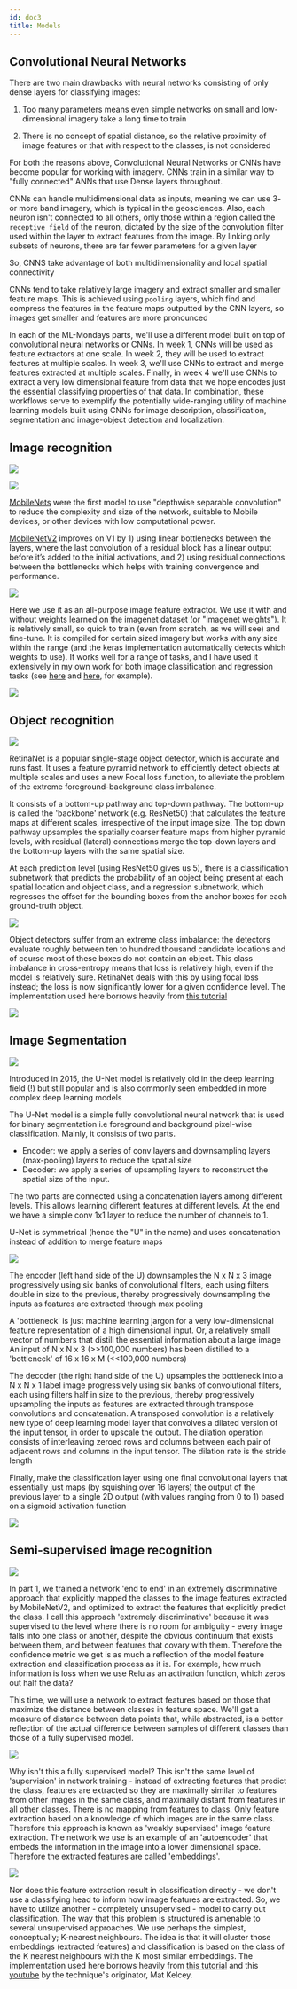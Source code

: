 ```yaml
---
id: doc3
title: Models
---
```


## Convolutional Neural Networks

There are two main drawbacks with neural networks consisting of only dense layers for classifying images:

1. Too many parameters means even simple networks on small and low-dimensional imagery take a long time to train

2. There is no concept of spatial distance, so the relative proximity of image features or that with respect to the classes, is not considered

For both the reasons above, Convolutional Neural Networks or CNNs have become popular for working with imagery. CNNs train in a similar way to "fully connected" ANNs that use Dense layers throughout.

CNNs can handle multidimensional data as inputs, meaning we can use 3- or more band imagery, which is typical in the geosciences. Also, each neuron isn't connected to all others, only those within a region called the `receptive field` of the neuron, dictated by the size of the convolution filter used within the layer to extract features from the image. By linking only subsets of neurons, there are far fewer parameters for a given layer

So, CNNS take advantage of both multidimensionality and local spatial connectivity

CNNs tend to take relatively large imagery and extract smaller and smaller feature maps. This is achieved using `pooling` layers, which find and compress the features in the feature maps outputted by the CNN layers, so images get smaller and features are more pronounced

In each of the ML-Mondays parts, we'll use a different model built on top of convolutional neural networks or CNNs. In week 1, CNNs will be used as feature extractors at one scale. In week 2, they will be used to extract features at multiple scales. In week 3, we'll use CNNs to extract and merge features extracted at multiple scales. Finally, in week 4 we'll use CNNs to extract a very low dimensional feature from data that we hope encodes just the essential classifying properties of that data. In combination, these workflows serve to exemplify the potentially wide-ranging utility of machine learning models built using CNNs for image description, classification, segmentation and image-object detection and localization.  

## Image recognition
![](assets/imrecog_training.png)


![](assets/imrecog_summary.png)


[MobileNets](https://arxiv.org/abs/1704.04861) were the first model to use "depthwise separable convolution" to reduce the complexity and size of the network, suitable to Mobile devices, or other devices with low computational power.

[MobileNetV2](https://arxiv.org/abs/1801.04381) improves on V1 by 1) using linear bottlenecks between the layers, where the last convolution of a residual block has a linear output before it’s added to the initial activations, and 2) using residual connections between the bottlenecks which helps with training convergence and performance.

![](assets/imrecog_prediction.png)

Here we use it as an all-purpose image feature extractor. We use it with and without weights learned on the imagenet dataset (or "imagenet weights"). It is relatively small, so quick to train (even from scratch, as we will see) and fine-tune. It is compiled for certain sized imagery but works with any size within the range (and the keras implementation automatically detects which weights to use). It works well for a range of tasks, and I have used it extensively in my own work for both image classification and regression tasks (see [here](https://www.sciencedirect.com/science/article/pii/S0378383919301243) and [here](https://www.mdpi.com/2072-4292/11/7/859), for example).


![](assets/objrecog_training.png)

## Object recognition

![](assets/objrecog_summary.png)

RetinaNet is a popular single-stage object detector, which is accurate and runs fast. It uses a feature pyramid network to efficiently detect objects at multiple scales and uses a new Focal loss function, to alleviate the problem of the extreme foreground-background class imbalance.

It consists of a bottom-up pathway and top-down pathway. The bottom-up is called the 'backbone' network (e.g. ResNet50) that calculates the feature maps at different scales, irrespective of the input image size. The top down pathway upsamples the spatially coarser feature maps from higher pyramid levels, with residual (lateral) connections merge the top-down layers and the bottom-up layers with the same spatial size.

At each prediction level (using ResNet50 gives us 5), there is a classification subnetwork that predicts the probability of an object being present at each spatial location and object class, and a regression subnetwork, which regresses the offset for the bounding boxes from the anchor boxes for each ground-truth object.

![](assets/objrecog_prediction.png)

Object detectors suffer from an extreme class imbalance: the detectors evaluate roughly between ten to hundred thousand candidate locations and of course most of these boxes do not contain an object. This class imbalance in cross-entropy means that loss is relatively high, even if the model is relatively sure. RetinaNet deals with this by using focal loss instead; the loss is now significantly lower for a given confidence level. The implementation used here borrows heavily from [this tutorial](https://keras.io/examples/vision/retinanet/)


![](assets/imseg_training.png)

## Image Segmentation

![](assets/imseg_summary.png)

Introduced in 2015, the U-Net model is relatively old in the deep learning field (!) but still popular and is also commonly seen embedded in more complex deep learning models

The U-Net model is a simple fully  convolutional neural network that is used for binary segmentation i.e foreground and background pixel-wise classification. Mainly, it consists of two parts.

*  Encoder: we apply a series of conv layers and downsampling layers  (max-pooling) layers to reduce the spatial size
*  Decoder: we apply a series of upsampling layers to reconstruct the spatial size of the input.

The two parts are connected using a concatenation layers among different levels. This allows learning different features at different levels. At the end we have a simple conv 1x1 layer to reduce the number of channels to 1.

U-Net is symmetrical (hence the "U" in the name) and uses concatenation instead of addition to merge feature maps

![](assets/imseg_prediction.png)

The encoder (left hand side of the U) downsamples the N  x N x 3 image progressively using six banks of convolutional filters, each using filters double in size to the previous, thereby progressively downsampling the inputs as features are extracted through max pooling

A 'bottleneck' is just machine learning jargon for a very low-dimensional feature representation of a high dimensional input. Or, a relatively small vector of numbers that distill the essential information about a large image
An input of N x N x 3 (>>100,000 numbers) has been distilled to a 'bottleneck' of 16 x 16 x M (<<100,000 numbers)

The decoder (the right hand side of the U) upsamples the bottleneck into a N  x N x 1 label image progressively using six banks of convolutional filters, each using filters half in size to the previous, thereby progressively upsampling the inputs as features are extracted through transpose convolutions and concatenation. A transposed convolution is a relatively new type of deep learning model layer that convolves a dilated version of the input tensor, in order to upscale the output. The dilation operation consists of interleaving zeroed rows and columns between each pair of adjacent rows and columns in the input tensor. The dilation rate is the stride length

Finally, make the classification layer using one final convolutional layers that essentially just maps (by squishing over 16 layers) the output of the previous layer to a single 2D output (with values ranging from 0 to 1) based on a sigmoid activation function


![](assets/ssimrecog_training.png)

## Semi-supervised image recognition

![](assets/ssimrecog_summary.png)

In part 1, we trained a network 'end to end' in an extremely discriminative approach that explicitly mapped the classes to the image features extracted by MobileNetV2, and optimized to extract the features that explicitly predict the class. I call this approach 'extremely discriminative' because it was supervised to the level where there is no room for ambiguity - every image falls into one class or another, despite the obvious continuum that exists between them, and between features that covary with them. Therefore the confidence metric we get is as much a reflection of the model feature extraction and classification process as it is. For example, how much information is loss when we use Relu as an activation function, which zeros out half the data?

This time, we will use a network to extract features based on those that maximize the distance between classes in feature space. We'll get a measure of distance between data points that, while abstracted, is a better reflection of the actual difference between samples of different classes than those of a fully supervised model.

![](assets/ssimrecog_prediction.png)

Why isn't this a fully supervised model? This isn't the same level of 'supervision' in network training - instead of extracting features that predict the class, features are extracted so they are maximally similar to features from other images in the same class, and maximally distant from features in all other classes. There is no mapping from features to class. Only feature extraction based on a knowledge of which images are in the same class. Therefore this approach is known as 'weakly supervised' image feature extraction. The network we use is an example of an 'autoencoder' that embeds the information in the image into a lower dimensional space. Therefore the extracted features are called 'embeddings'.

![](assets/ssimrecog_prediction2.png)

Nor does this feature extraction result in classification directly - we don't use a classifying head to inform how image features are extracted. So, we have to utilize another - completely unsupervised - model to carry out classification. The way that this problem is structured is amenable to several unsupervised approaches. We use perhaps the simplest, conceptually; K-nearest neighbours. The idea is that it will cluster those embeddings (extracted features) and classification is based on the class of the K nearest neighbours with the K most similar embeddings. The implementation used here borrows heavily from [this tutorial](https://keras.io/examples/vision/metric_learning/) and this [youtube](https://www.youtube.com/watch?v=Jb4Ewl5RzkI) by the technique's originator, Mat Kelcey.
